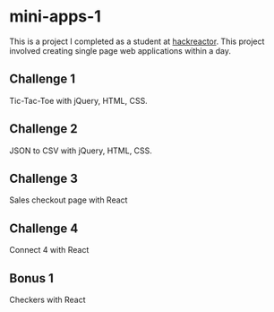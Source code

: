 # mini-apps-1
This is a project I completed as a student at [hackreactor](http://hackreactor.com).
This project involved creating single page web applications within a day.

## Challenge 1
Tic-Tac-Toe with jQuery, HTML, CSS.

## Challenge 2
JSON to CSV with jQuery, HTML, CSS.

## Challenge 3
Sales checkout page with React

## Challenge 4
Connect 4 with React

## Bonus 1
Checkers with React
